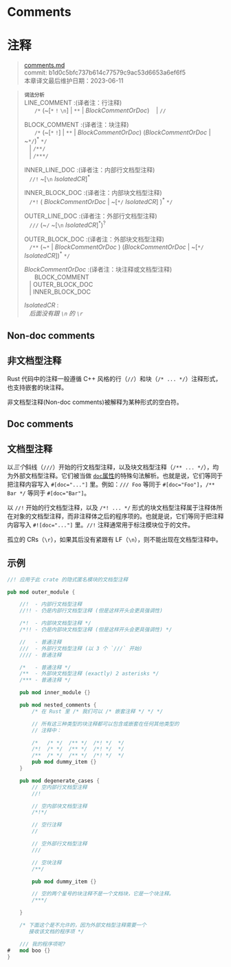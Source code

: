# Comments
# 注释

>[comments.md](https://github.com/rust-lang/reference/blob/master/src/comments.md)\
>commit: b1d0c5bfc737b614c77579c9ac53d6653a6ef6f5 \
>本章译文最后维护日期：2023-06-11

> **<sup>词法分析</sup>**\
> LINE_COMMENT :(译者注：行注释)\
> &nbsp;&nbsp; &nbsp;&nbsp; `/*` (~\[`*` `!` `\n`] | `**` | _BlockCommentOrDoc_)
> &nbsp;&nbsp; | `//`
>
> BLOCK_COMMENT :(译者注：块注释)\
> &nbsp;&nbsp; &nbsp;&nbsp; `/*` (~\[`*` `!`] | `**` | _BlockCommentOrDoc_)
>      (_BlockCommentOrDoc_ | ~`*/`)<sup>\*</sup> `*/`\
> &nbsp;&nbsp; | `/**/`\
> &nbsp;&nbsp; | `/***/` 
>
> INNER_LINE_DOC :(译者注：内部行文档型注释)\
> &nbsp;&nbsp; `//!` ~\[`\n` _IsolatedCR_]<sup>\*</sup>
>
> INNER_BLOCK_DOC :(译者注：内部块文档型注释)\
> &nbsp;&nbsp; `/*!` ( _BlockCommentOrDoc_ | ~\[`*/` _IsolatedCR_] )<sup>\*</sup> `*/`
>
> OUTER_LINE_DOC :(译者注：外部行文档型注释)\
> &nbsp;&nbsp; `///` (~`/` ~\[`\n` _IsolatedCR_]<sup>\*</sup>)<sup>?</sup>
>
> OUTER_BLOCK_DOC :(译者注：外部块文档型注释)\
> &nbsp;&nbsp; `/**` (~`*` | _BlockCommentOrDoc_ )
>              (_BlockCommentOrDoc_ | ~\[`*/` _IsolatedCR_])<sup>\*</sup> `*/`
>
> _BlockCommentOrDoc_ :(译者注：块注释或文档型注释)\
> &nbsp;&nbsp; &nbsp;&nbsp; BLOCK_COMMENT\
> &nbsp;&nbsp; | OUTER_BLOCK_DOC\
> &nbsp;&nbsp; | INNER_BLOCK_DOC
>
> _IsolatedCR_ :\
> &nbsp;&nbsp; _后面没有跟 `\n` 的 `\r`_

## Non-doc comments
## 非文档型注释

Rust 代码中的注释一般遵循 C++ 风格的行（`//`）和块（`/* ... */`）注释形式，也支持嵌套的块注释。

非文档型注释(Non-doc comments)被解释为某种形式的空白符。

## Doc comments
## 文档型注释

以*三个*斜线（`///`）开始的行文档型注释，以及块文档型注释（`/** ... */`），均为外部文档型注释。它们被当做 [`doc`属性][`doc` attributes]的特殊句法解析。也就是说，它们等同于把注释内容写入 `#[doc="..."]` 里。例如：`/// Foo` 等同于 `#[doc="Foo"]`，`/** Bar */` 等同于 `#[doc="Bar"]`。

以 `//!` 开始的行文档型注释，以及 `/*! ... */` 形式的块文档型注释属于注释体所在对象的文档型注释，而非注释体之后的程序项的。也就是说，它们等同于把注释内容写入 `#![doc="..."]` 里。`//!` 注释通常用于标注模块位于的文件。

孤立的 CRs（`\r`），如果其后没有紧跟有 LF（`\n`），则不能出现在文档型注释中。

## 示例

```rust
//! 应用于此 crate 的隐式匿名模块的文档型注释

pub mod outer_module {

    //!  - 内部行文档型注释
    //!! - 仍是内部行文档型注释 (但是这样开头会更具强调性)

    /*!  - 内部块文档型注释 */
    /*!! - 仍是内部块文档型注释 (但是这样开头会更具强调性) */

    //   - 普通注释
    ///  - 外部行文档型注释 (以 3 个 `///` 开始)
    //// - 普通注释

    /*   - 普通注释 */
    /**  - 外部块文档型注释 (exactly) 2 asterisks */
    /*** - 普通注释 */

    pub mod inner_module {}

    pub mod nested_comments {
        /* 在 Rust 里 /* 我们可以 /* 嵌套注释 */ */ */

        // 所有这三种类型的块注释都可以包含或嵌套在任何其他类型的
        // 注释中：

        /*   /* */  /** */  /*! */  */
        /*!  /* */  /** */  /*! */  */
        /**  /* */  /** */  /*! */  */
        pub mod dummy_item {}
    }

    pub mod degenerate_cases {
        // 空内部行文档型注释
        //!

        // 空内部块文档型注释
        /*!*/

        // 空行注释
        //

        // 空外部行文档型注释
        ///

        // 空块注释
        /**/

        pub mod dummy_item {}

        // 空的两个星号的块注释不是一个文档块，它是一个块注释。
        /***/

    }

    /* 下面这个是不允许的，因为外部文档型注释需要一个
       接收该文档的程序项 */

    /// 我的程序项呢?
#   mod boo {}
}
```

[`doc` attributes]: https://doc.rust-lang.org/rustdoc/the-doc-attribute.html

<!-- 2020-11-12-->
<!-- checked -->
